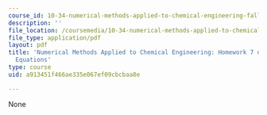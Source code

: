 ```yaml
---
course_id: 10-34-numerical-methods-applied-to-chemical-engineering-fall-2015
description: ''
file_location: /coursemedia/10-34-numerical-methods-applied-to-chemical-engineering-fall-2015/a913451f466ae335e067ef09cbcbaa8e_MIT10_34F15_Homework7.pdf
file_type: application/pdf
layout: pdf
title: 'Numerical Methods Applied to Chemical Engineering: Homework 7 on Partial Differential
  Equations'
type: course
uid: a913451f466ae335e067ef09cbcbaa8e

---
```

None